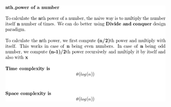 
![nth power of x](https://github.com/nikhl/coding-interview/blob/master/python/pow_x_n/README.png?raw=true)


<!---
From http://mathurl.com/jld6kgc

##### BEGIN
\textbf{nth\_power of a number}
\\

To calculate the \textbf{n}th power of a number, the naive way is to multiply the number itself \textbf{n} number of times. We can do better using \textbf{Divide and conquer} design paradigm.
\\

To calculate the \textbf{n}th power, we first compute \textbf{(n/2)}th power and multiply with itself. This works in case of \textbf{n} being even numbers. In case of \textbf{n} being odd number, we compute \textbf{(n-1)/2}th power recursively and multiply it by itself and also with \textbf{x}
\\

\textbf{Time complexity is } \[\theta(log(n))\]
\\

\textbf{Space complexity is} \[\theta(log(n))\]
##### END

-->
